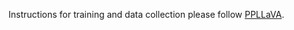 Instructions for training and data collection please follow [PPLLaVA](https://github.com/farewellthree/PPLLaVA/blob/main/trainval.md).
